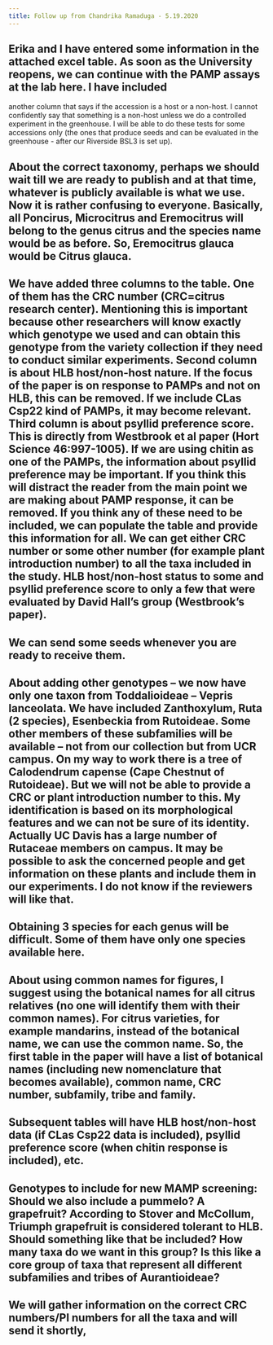 ```yaml
---
title: Follow up from Chandrika Ramaduga - 5.19.2020
---
```


## Erika and I have entered some information in the attached excel table. As soon as the University reopens, we can continue with the PAMP assays at the lab here. I have included
another column that says if the accession is a host or a non-host. I cannot confidently say that something is a non-host unless we do a controlled experiment in the greenhouse. I will be able to do these tests for some accessions only (the ones that produce seeds and can be evaluated in the greenhouse - after our Riverside BSL3 is set up).

## 

## About the correct taxonomy, perhaps we should wait till we are ready to publish and at that time, whatever is publicly available is what we use. Now it is rather confusing to everyone. Basically, all Poncirus, Microcitrus and Eremocitrus will belong to the genus citrus and the species name would be as before. So, Eremocitrus glauca would be Citrus glauca.

## 

## We have added three columns to the table. One of them has the CRC number (CRC=citrus research center). Mentioning this is important because other researchers will know exactly which genotype we used and can obtain this genotype from the variety collection if they need to conduct similar experiments. Second column is about HLB host/non-host nature. If the focus of the paper is on response to PAMPs and not on HLB, this can be removed. If we include CLas Csp22 kind of PAMPs, it may become relevant. Third column is about psyllid preference score. This is directly from Westbrook et al paper (Hort Science 46:997-1005). If we are using chitin as one of the PAMPs, the information about psyllid preference may be important. If you think this will distract the reader from the main point we are making about PAMP response, it can be removed. If you think any of these need to be included, we can populate the table and provide this information for all. We can get either CRC number or some other number (for example plant introduction number) to all the taxa included in the study. HLB host/non-host status to some and psyllid preference score to only a few that were evaluated by David Hall’s group (Westbrook’s paper).

## 

## We can send some seeds whenever you are ready to receive them.

## 

## About adding other genotypes – we now have only one taxon from Toddalioideae – Vepris lanceolata. We have included Zanthoxylum, Ruta (2 species), Esenbeckia from Rutoideae. Some other members of these subfamilies will be available – not from our collection but from UCR campus. On my way to work there is a tree of Calodendrum capense (Cape Chestnut of Rutoideae). But we will not be able to provide a CRC or plant introduction number to this. My identification is based on its morphological features and we can not be sure of its identity. Actually UC Davis has a large number of Rutaceae members on campus. It may be possible to ask the concerned people and get information on these plants and include them in our experiments. I do not know if the reviewers will like that.

## 

## Obtaining 3 species for each genus will be difficult. Some of them have only one species available here.

## 

## About using common names for figures, I suggest using the botanical names for all citrus relatives (no one will identify them with their common names). For citrus varieties, for example mandarins, instead of the botanical name, we can use the common name. So, the first table in the paper will have a list of botanical names (including new nomenclature that becomes available), common name, CRC number, subfamily, tribe and family.

## 

## Subsequent tables will have HLB host/non-host data (if CLas Csp22 data is included), psyllid preference score (when chitin response is included), etc.

## 

## Genotypes to include for new MAMP screening: Should we also include a pummelo? A grapefruit? According to Stover and McCollum, Triumph grapefruit is considered tolerant to HLB. Should something like that be included? How many taxa do we want in this group? Is this like a core group of taxa that represent all different subfamilies and tribes of Aurantioideae?

## 

## We will gather information on the correct CRC numbers/PI numbers for all the taxa and will send it shortly,

## 

## 
